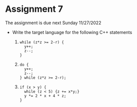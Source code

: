 # Assignment 7

The assignment is due next Sunday 11/27/2022

- Write the target language for the following C++ statements

    1.       
        ```
        while (z*z >= 2-r) {
          y++;
          z--;
        }
        ```

    1.
        ```
        do {
          y++;
          z--;
        } while (z*z >= 2-r);
        ```
    1.
        ```
        if (x > y) {
          while (z < 5) {z += x*y;}
          y *= 2 * x + 4 * z;
        }
        ```
